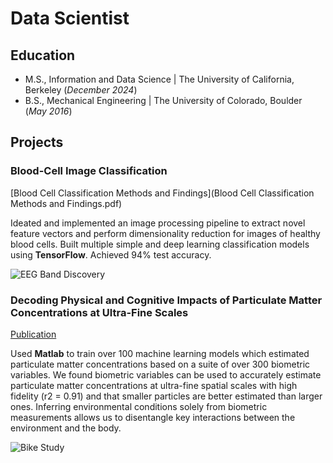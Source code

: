 # Data Scientist

## Education					       		
- M.S., Information and Data Science	| The University of California, Berkeley (_December 2024_)	 			        		
- B.S., Mechanical Engineering | The University of Colorado, Boulder (_May 2016_)

## Projects
### Blood-Cell Image Classification
[Blood Cell Classification Methods and Findings](Blood Cell Classification Methods and Findings.pdf)

Ideated and implemented an image processing pipeline to extract novel feature vectors and perform dimensionality reduction for images of healthy blood cells. Built multiple simple and deep learning classification models using **TensorFlow**. Achieved 94% test accuracy. 


![EEG Band Discovery](/assets/img/eeg_band_discovery.jpeg)

### Decoding Physical and Cognitive Impacts of Particulate Matter Concentrations at Ultra-Fine Scales
[Publication](https://www.mdpi.com/1424-8220/22/11/4240)

Used **Matlab** to train over 100 machine learning models which estimated particulate matter concentrations based on a suite of over 300 biometric variables. We found biometric variables can be used to accurately estimate particulate matter concentrations at ultra-fine spatial scales with high fidelity (r2 = 0.91) and that smaller particles are better estimated than larger ones. Inferring environmental conditions solely from biometric measurements allows us to disentangle key interactions between the environment and the body.

![Bike Study](/assets/img/bike_study.jpeg)
